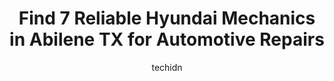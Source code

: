 ---
layout: ampstory
image: https://images.unsplash.com/photo-1579124688690-5476c5d01fde?ixlib=rb-4.0.3&ixid=MnwxMjA3fDB8MHxwaG90by1wYWdlfHx8fGVufDB8fHx8&auto=format&fit=crop&w=640&h=853&q=80
author: techidn
featured: false
description: Trust your vehicles maintenance and repairs to the 7 best Hyundai Mechanic in Abilene TX, USA. With their extensive experience, cutting-edge technology, and commitment to customer satisfact
title: Find 7 Reliable Hyundai Mechanics in Abilene TX for Automotive Repairs
cover:
   title: Find 7 Reliable Hyundai Mechanics in Abilene TX for Automotive Repairs
   subtitle: Rickpate
   background: https://images.unsplash.com/photo-1579124688690-5476c5d01fde?ixlib=rb-4.0.3&ixid=MnwxMjA3fDB8MHxwaG90by1wYWdlfHx8fGVufDB8fHx8&auto=format&fit=crop&w=640&h=853&q=80

pages: 
 - layout: thirds
   top: <h1>#1 Star Hyundai of Abilene</h1>
   bottom: "<p>The most honest and caring car dealership Ive EVER been to! I had the best experience with Tony Rodriguez as our car salesman! And Jeremy as our finance guy! They were</p>"
   background: https://www.knot35.com/toplist/wp-content/uploads/2023/06/best-hyundai-mechanic-1-in-abilene-tx-1685833184.jpeg
   backgroundblur: true
 - layout: thirds
   top: <h1>#2 Royce Brooks Garage</h1>
   bottom: "<p>809 Oak St, Abilene, TX 79602, United States</p>"
   background: https://www.knot35.com/toplist/wp-content/uploads/2023/06/best-hyundai-mechanic-2-in-abilene-tx-1685833184.jpeg
   cta:
      link: https://www.knot35.com/toplist/find-7-reliable-hyundai-mechanics-in-abilene-tx-for-automotive-repairs/
      text: Find 7 Reliable Hyundai Mechanics in Abilene TX for Automotive Repairs
 - layout: thirds
   top: <h1>#3 The CAR Guys</h1>
   bottom: "<p>2301 S Willis St, Abilene, TX 79605, United States</p>"
   background: https://www.knot35.com/toplist/wp-content/uploads/2023/06/best-hyundai-mechanic-3-in-abilene-tx-1685833185.jpeg
   cta:
      link: https://www.knot35.com/toplist/find-7-reliable-hyundai-mechanics-in-abilene-tx-for-automotive-repairs/
      text: Find 7 Reliable Hyundai Mechanics in Abilene TX for Automotive Repairs
 - layout: thirds
   top: <h1>#4 KB Automotive</h1>
   bottom: "<p>1451 N Treadaway Blvd, Abilene, TX 79601, United States</p>"
   background: https://images.unsplash.com/photo-1599422314077-f4dfdaa4cd09?ixlib=rb-4.0.3&ixid=MnwxMjA3fDB8MHxwaG90by1wYWdlfHx8fGVufDB8fHx8&auto=format&fit=crop&w=640&h=853&q=80
   cta:
      link: https://www.knot35.com/toplist/find-7-reliable-hyundai-mechanics-in-abilene-tx-for-automotive-repairs/
      text: Find 7 Reliable Hyundai Mechanics in Abilene TX for Automotive Repairs
 - layout: thirds
   top: <h1>#5 My Mechanic of Abilene</h1>
   bottom: "<p>3945 S 1st St, Abilene, TX 79605, United States</p>"
   background: https://images.unsplash.com/photo-1546497974-b213c9efb599?ixlib=rb-4.0.3&ixid=MnwxMjA3fDB8MHxwaG90by1wYWdlfHx8fGVufDB8fHx8&auto=format&fit=crop&w=640&h=853&q=80
   cta:
      link: https://www.knot35.com/toplist/find-7-reliable-hyundai-mechanics-in-abilene-tx-for-automotive-repairs/
      text: Find 7 Reliable Hyundai Mechanics in Abilene TX for Automotive Repairs
 - layout: thirds
   top: <h1>#6 Garys Automotive and Truck Service</h1>
   bottom: "<p>550 China St, Abilene, TX 79602, United States</p>"
   background: https://images.unsplash.com/photo-1595364397663-fca4f075d796?ixlib=rb-4.0.3&ixid=MnwxMjA3fDB8MHxwaG90by1wYWdlfHx8fGVufDB8fHx8&auto=format&fit=crop&w=640&h=853&q=80
   cta:
      link: https://www.knot35.com/toplist/find-7-reliable-hyundai-mechanics-in-abilene-tx-for-automotive-repairs/
      text: Find 7 Reliable Hyundai Mechanics in Abilene TX for Automotive Repairs
 - layout: thirds
   top: <h1>#7 Miers Automotive Service</h1>
   bottom: "<p>4217 Oil Belt Ln, Abilene, TX 79605, United States</p>"
   background: https://images.unsplash.com/photo-1534312527009-56c7016453e6?ixlib=rb-4.0.3&ixid=MnwxMjA3fDB8MHxwaG90by1wYWdlfHx8fGVufDB8fHx8&auto=format&fit=crop&w=640&h=853&q=80
   cta:
      link: https://www.knot35.com/toplist/find-7-reliable-hyundai-mechanics-in-abilene-tx-for-automotive-repairs/
      text: Find 7 Reliable Hyundai Mechanics in Abilene TX for Automotive Repairs
 - layout: thirds
   middle: Continue reading...
   background: https://images.unsplash.com/photo-1604871000636-074fa5117945?ixlib=rb-4.0.3&ixid=MnwxMjA3fDB8MHxwaG90by1wYWdlfHx8fGVufDB8fHx8&auto=format&fit=crop&w=640&h=853&q=80
   cta:
      link: https://www.knot35.com/toplist/find-7-reliable-hyundai-mechanics-in-abilene-tx-for-automotive-repairs/
      text: Find 7 Reliable Hyundai Mechanics in Abilene TX for Automotive Repairs
      
---